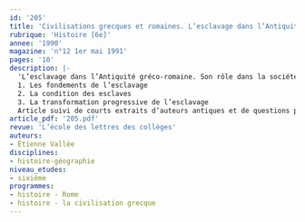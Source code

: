 ```yaml
---
id: '205'
title: 'Civilisations grecques et romaines. L’esclavage dans l’Antiquité  '
rubrique: 'Histoire [6e]'
annee: '1990'
magazine: 'n°12 1er mai 1991'
pages: '10'
description: |-
  'L’esclavage dans l’Antiquité gréco-romaine. Son rôle dans la société. Le vocabulaire propre à l’esclavage. La position des philosophes. Prolongements : traite des Noirs, travail des enfants dans les pays sous-développés, etc.
  1. Les fondements de l’esclavage
  2. La condition des esclaves
  3. La transformation progressive de l’esclavage
  Article suivi de courts extraits d’auteurs antiques et de questions posées aux élèves.'
article_pdf: '205.pdf'
revue: 'L’école des lettres des collèges'
auteurs:
- Étienne Vallée
disciplines:
- histoire-géographie
niveau_etudes:
- sixième
programmes:
- histoire - Rome
- histoire - la civilisation grecque
---
```

